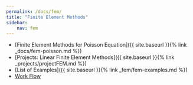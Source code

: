 ```yaml
---
permalink: /docs/fem/
title: "Finite Element Methods"
sidebar:
    nav: fem
---
```



- [Finite Element Methods for Poisson Equation]({{ site.baseurl }}{% link _docs/fem-poisson.md %})
- [Projects: Linear Finite Element Methods]({{ site.baseurl }}{% link _projects/projectFEM.md %})
- [List of Examples]({{ site.baseurl }}{% link _fem/fem-examples.md %})
- [Work Flow]()
